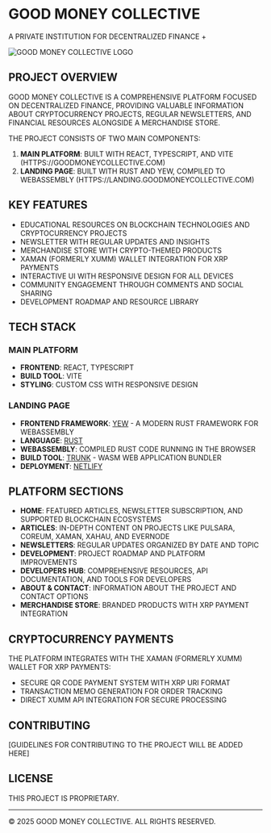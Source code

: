 # GOOD MONEY COLLECTIVE

A PRIVATE INSTITUTION FOR DECENTRALIZED FINANCE +

![GOOD MONEY COLLECTIVE LOGO](https://goodmoneycollective.com/images/logo.png)

## PROJECT OVERVIEW

GOOD MONEY COLLECTIVE IS A COMPREHENSIVE PLATFORM FOCUSED ON DECENTRALIZED FINANCE, PROVIDING VALUABLE INFORMATION ABOUT CRYPTOCURRENCY PROJECTS, REGULAR NEWSLETTERS, AND FINANCIAL RESOURCES ALONGSIDE A MERCHANDISE STORE.

THE PROJECT CONSISTS OF TWO MAIN COMPONENTS:
1. **MAIN PLATFORM**: BUILT WITH REACT, TYPESCRIPT, AND VITE (HTTPS://GOODMONEYCOLLECTIVE.COM)
2. **LANDING PAGE**: BUILT WITH RUST AND YEW, COMPILED TO WEBASSEMBLY (HTTPS://LANDING.GOODMONEYCOLLECTIVE.COM)

## KEY FEATURES

- EDUCATIONAL RESOURCES ON BLOCKCHAIN TECHNOLOGIES AND CRYPTOCURRENCY PROJECTS
- NEWSLETTER WITH REGULAR UPDATES AND INSIGHTS
- MERCHANDISE STORE WITH CRYPTO-THEMED PRODUCTS
- XAMAN (FORMERLY XUMM) WALLET INTEGRATION FOR XRP PAYMENTS
- INTERACTIVE UI WITH RESPONSIVE DESIGN FOR ALL DEVICES
- COMMUNITY ENGAGEMENT THROUGH COMMENTS AND SOCIAL SHARING
- DEVELOPMENT ROADMAP AND RESOURCE LIBRARY

## TECH STACK

### MAIN PLATFORM
- **FRONTEND**: REACT, TYPESCRIPT
- **BUILD TOOL**: VITE
- **STYLING**: CUSTOM CSS WITH RESPONSIVE DESIGN

### LANDING PAGE
- **FRONTEND FRAMEWORK**: [YEW](https://yew.rs/) - A MODERN RUST FRAMEWORK FOR WEBASSEMBLY
- **LANGUAGE**: [RUST](https://www.rust-lang.org/)
- **WEBASSEMBLY**: COMPILED RUST CODE RUNNING IN THE BROWSER
- **BUILD TOOL**: [TRUNK](https://trunkrs.dev/) - WASM WEB APPLICATION BUNDLER
- **DEPLOYMENT**: [NETLIFY](https://www.netlify.com/)

## PLATFORM SECTIONS

- **HOME**: FEATURED ARTICLES, NEWSLETTER SUBSCRIPTION, AND SUPPORTED BLOCKCHAIN ECOSYSTEMS
- **ARTICLES**: IN-DEPTH CONTENT ON PROJECTS LIKE PULSARA, COREUM, XAMAN, XAHAU, AND EVERNODE
- **NEWSLETTERS**: REGULAR UPDATES ORGANIZED BY DATE AND TOPIC
- **DEVELOPMENT**: PROJECT ROADMAP AND PLATFORM IMPROVEMENTS
- **DEVELOPERS HUB**: COMPREHENSIVE RESOURCES, API DOCUMENTATION, AND TOOLS FOR DEVELOPERS
- **ABOUT & CONTACT**: INFORMATION ABOUT THE PROJECT AND CONTACT OPTIONS
- **MERCHANDISE STORE**: BRANDED PRODUCTS WITH XRP PAYMENT INTEGRATION

## CRYPTOCURRENCY PAYMENTS

THE PLATFORM INTEGRATES WITH THE XAMAN (FORMERLY XUMM) WALLET FOR XRP PAYMENTS:
- SECURE QR CODE PAYMENT SYSTEM WITH XRP URI FORMAT
- TRANSACTION MEMO GENERATION FOR ORDER TRACKING
- DIRECT XUMM API INTEGRATION FOR SECURE PROCESSING

## CONTRIBUTING

[GUIDELINES FOR CONTRIBUTING TO THE PROJECT WILL BE ADDED HERE]

## LICENSE

THIS PROJECT IS PROPRIETARY.

---

© 2025 GOOD MONEY COLLECTIVE. ALL RIGHTS RESERVED.
